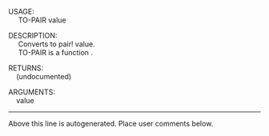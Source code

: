 USAGE:  
&nbsp;&nbsp;&nbsp;&nbsp;&nbsp;TO-PAIR&nbsp;value&nbsp;  
  
DESCRIPTION:  
&nbsp;&nbsp;&nbsp;&nbsp;&nbsp;Converts&nbsp;to&nbsp;pair!&nbsp;value.  
&nbsp;&nbsp;&nbsp;&nbsp;&nbsp;TO-PAIR&nbsp;is&nbsp;a&nbsp;function&nbsp;.  
  
RETURNS:  
&nbsp;&nbsp;&nbsp;&nbsp;(undocumented)  
  
ARGUMENTS:  
&nbsp;&nbsp;&nbsp;&nbsp;value  
___
Above this line is autogenerated. Place user comments below.